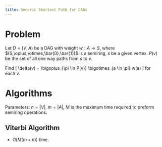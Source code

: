 ```yaml
---
title: Generic Shortest Path for DAGs
---
```


# Problem
Let $D=(V,A)$ be a DAG with weight $w:A\to S$, where $(S,\oplus,\otimes,\bar{0},\bar{1})$ is a semiring, $s$ be a given vertex. $P(v)$ be the set of all one way paths from $s$ to $v$. 

Find 
\[
\delta(v) = \bigoplus_{\pi \in P(v)} \bigotimes_{a \in \pi} w(a)
\] 
for each $v$. 

# Algorithms
Parameters: $n=|V|$, $m=|A|$, $M$ is the maximum time required to preform semiring operations.

## Viterbi Algorithm
- $O(M(m+n))$ time.